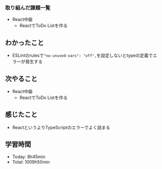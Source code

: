 ### 取り組んだ課題一覧
- React中級
  - ReactでToDo Listを作る
## わかったこと
- ESLintのrulesで`"no-unused-vars": "off",`を設定しないとtypeの定義でエラーが発生する
## 次やること
- React中級
  - ReactでToDo Listを作る
## 感じたこと
- ReactというよりTypeScriptのエラーでよく詰まる
## 学習時間
- Today: 8h45min
- Total: 1009h50min